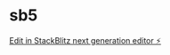 # sb5

[Edit in StackBlitz next generation editor ⚡️](https://stackblitz.com/~/github.com/op3nai/sb5)
